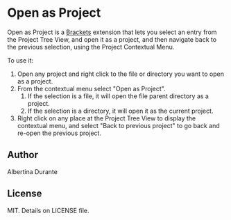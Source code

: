 # Open as Project

Open as Project is a [Brackets](http://brackets.io) extension that lets you select an entry from the Project Tree View, and open it as a project, and then navigate back to the previous selection, using the Project Contextual Menu.

To use it:
1. Open any project and right click to the file or directory you want to open as a project.
2. From the contextual menu select "Open as Project".
    1. If the selection is a file, it will open the file parent directory as a project.
    2. If the selection is a directory, it will open it as the current project.
3. Right click on any place at the Project Tree View to display the contextual menu, and select "Back to previous project" to go back and re-open the previous project.

## Author

Albertina Durante

## License

MIT. Details on LICENSE file.
